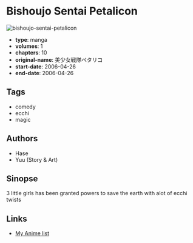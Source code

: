 # Bishoujo Sentai Petalicon

![bishoujo-sentai-petalicon](https://cdn.myanimelist.net/images/manga/2/19160.jpg)

-   **type**: manga
-   **volumes**: 1
-   **chapters**: 10
-   **original-name**: 美少女戦隊ペタリコ
-   **start-date**: 2006-04-26
-   **end-date**: 2006-04-26

## Tags

-   comedy
-   ecchi
-   magic

## Authors

-   Hase
-   Yuu (Story & Art)

## Sinopse

3 little girls has been granted powers to save the earth with alot of ecchi twists

## Links

-   [My Anime list](https://myanimelist.net/manga/11224/Bishoujo_Sentai_Petalicon)
